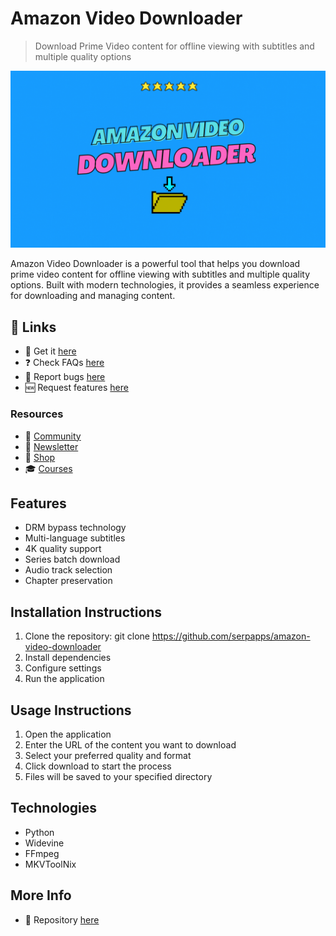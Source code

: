 # Amazon Video Downloader

> Download Prime Video content for offline viewing with subtitles and multiple quality options

![Amazon Video Downloader](https://raw.githubusercontent.com/serpapps/amazon-video-downloader/assets/images/featured.gif)

Amazon Video Downloader is a powerful tool that helps you download prime video content for offline viewing with subtitles and multiple quality options. Built with modern technologies, it provides a seamless experience for downloading and managing content.

## 🔗 Links

- 🎁 Get it [here](https://serp.ly/amazon-video-downloader)
- ❓ Check FAQs [here](https://github.com/orgs/serpapps/discussions/categories/faq)
- 🐛 Report bugs [here](https://github.com/serpapps/amazon-video-downloader/issues)
- 🆕 Request features [here](https://github.com/serpapps/amazon-video-downloader/issues)

### Resources

- 💬 [Community](https://serp.ly/@serp/community)
- 💌 [Newsletter](https://serp.ly/@serp/email)
- 🛒 [Shop](https://serp.ly/@serp/store)
- 🎓 [Courses](https://serp.ly/@serp/courses)

## Features

- DRM bypass technology
- Multi-language subtitles
- 4K quality support
- Series batch download
- Audio track selection
- Chapter preservation

## Installation Instructions

1. Clone the repository: git clone https://github.com/serpapps/amazon-video-downloader
2. Install dependencies
3. Configure settings
4. Run the application

## Usage Instructions

1. Open the application
2. Enter the URL of the content you want to download
3. Select your preferred quality and format
4. Click download to start the process
5. Files will be saved to your specified directory

## Technologies

- Python
- Widevine
- FFmpeg
- MKVToolNix

## More Info

- 📁 Repository [here](https://github.com/serpapps/amazon-video-downloader)

